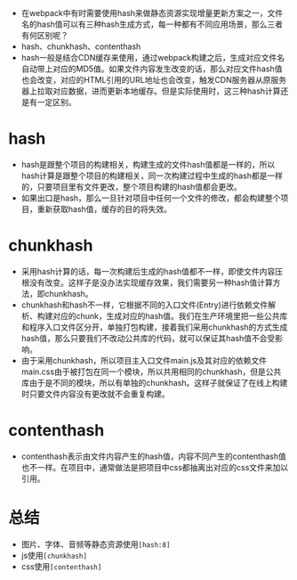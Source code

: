 * 在webpack中有时需要使用hash来做静态资源实现增量更新方案之一，文件名的hash值可以有三种hash生成方式，每一种都有不同应用场景，那么三者有何区别呢？
* hash、chunkhash、contenthash
* hash一般是结合CDN缓存来使用，通过webpack构建之后，生成对应文件名自动带上对应的MD5值。如果文件内容发生改变的话，那么对应文件hash值也会改变，对应的HTML引用的URL地址也会改变，触发CDN服务器从原服务器上拉取对应数据，进而更新本地缓存。但是实际使用时，这三种hash计算还是有一定区别。

# hash
* hash是跟整个项目的构建相关，构建生成的文件hash值都是一样的，所以hash计算是跟整个项目的构建相关，同一次构建过程中生成的hash都是一样的，只要项目里有文件更改，整个项目构建的hash值都会更改。
* 如果出口是hash，那么一旦针对项目中任何一个文件的修改，都会构建整个项目，重新获取hash值，缓存的目的将失效。

# chunkhash
* 采用hash计算的话，每一次构建后生成的hash值都不一样，即使文件内容压根没有改变。这样子是没办法实现缓存效果，我们需要另一种hash值计算方法，即chunkhash。
* chunkhash和hash不一样，它根据不同的入口文件(Entry)进行依赖文件解析、构建对应的chunk，生成对应的hash值。我们在生产环境里把一些公共库和程序入口文件区分开，单独打包构建，接着我们采用chunkhash的方式生成hash值，那么只要我们不改动公共库的代码，就可以保证其hash值不会受影响。
* 由于采用chunkhash，所以项目主入口文件main.js及其对应的依赖文件main.css由于被打包在同一个模块，所以共用相同的chunkhash，但是公共库由于是不同的模块，所以有单独的chunkhash。这样子就保证了在线上构建时只要文件内容没有更改就不会重复构建。

# contenthash
* contenthash表示由文件内容产生的hash值，内容不同产生的contenthash值也不一样。在项目中，通常做法是把项目中css都抽离出对应的css文件来加以引用。

# 总结
* 图片、字体、音频等静态资源使用```[hash:8]```
* js使用```[chunkhash]```
* css使用```[contenthash]```

